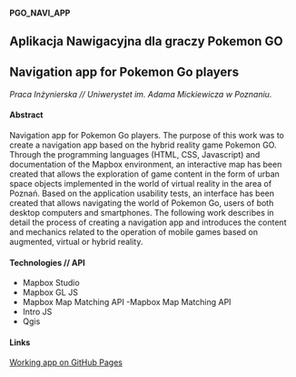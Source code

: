 #### PGO_NAVI_APP

## Aplikacja Nawigacyjna dla graczy Pokemon GO 
## Navigation app for Pokemon Go players

*Praca Inżynierska // Uniwerystet im. Adama Mickiewicza w Poznaniu.*

#### Abstract
Navigation app for Pokemon Go players.
The purpose of this work was to create a navigation app based on the hybrid reality game
Pokemon GO. Through the programming languages (HTML, CSS, Javascript) and
documentation of the Mapbox environment, an interactive map has been created that allows
the exploration of game content in the form of urban space objects implemented in the world
of virtual reality in the area of Poznań. Based on the application usability tests, an interface
has been created that allows navigating the world of Pokemon Go, users of both desktop
computers and smartphones. The following work describes in detail the process of creating a
navigation app and introduces the content and mechanics related to the operation of mobile
games based on augmented, virtual or hybrid reality.

#### Technologies // API 
* Mapbox Studio
* Mapbox GL JS
* Mapbox Map Matching API -Mapbox Map Matching API
* Intro JS
* Qgis


#### Links
[Working app on GitHub Pages](https://moonshroom.github.io/PGO_NAVI_APP/)



